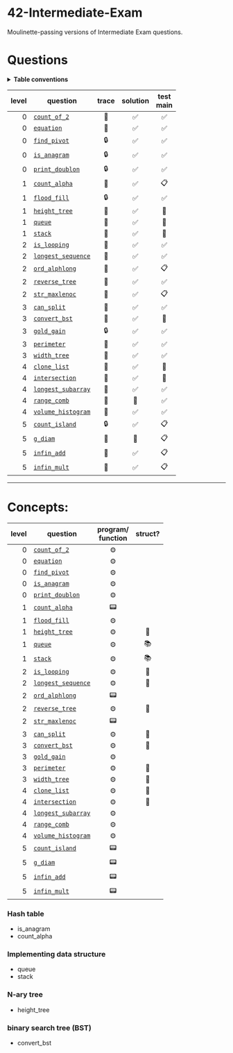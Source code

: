 # 42-Intermediate-Exam
Moulinette-passing versions of Intermediate Exam questions.

# Questions
<details><summary><b>Table conventions</b></summary>

Trace test accessibility refers to, "When I look at the trace for this question, can I tell what the tests are?"
* :open_file_folder: Yes, the tests are accessible.
* :lock: No, the tests are locked away in files. It might look something like:
```
= Test 1 ===================================================
$> ./3sdnrgu2oip0738azjrotz8n test_correct_a_00.txt test_correct_b_00.txt
$> diff -U 3 user_output_test1 test1.output | cat -e
```
* :crystal_ball: The trace show _something_, but not enough to recreate the test ourselves. This is particularly common among questions that take structs as input.
</details>

level | question | trace | solution | test<br>main
----: | -------- | :---: | :------: | :----------:
0 | [`count_of_2`](./level0/count_of_2)            | :open_file_folder: | :white_check_mark: | :white_check_mark: |
0 | [`equation`](./level0/equation)                | :open_file_folder: | :white_check_mark: | :white_check_mark: |
0 | [`find_pivot`](./level0/find_pivot)            | :lock:             | :white_check_mark: | :white_check_mark: |
0 | [`is_anagram`](./level0/is_anagram)            | :lock:             | :white_check_mark: | :white_check_mark: |
0 | [`print_doublon`](./level0/print_doublon)      | :lock:             | :white_check_mark: | :white_check_mark: |
1 | [`count_alpha`](./level1/count_alpha)          | :open_file_folder: | :white_check_mark: | :clipboard:        |
1 | [`flood_fill`](./level1/flood_fill)            | :lock:             | :white_check_mark: | :white_check_mark: |
1 | [`height_tree`](./level1/height_tree)          | :crystal_ball:     | :white_check_mark: | :no_entry_sign:    |
1 | [`queue`](./level1/queue)                      | :crystal_ball:     | :white_check_mark: | :no_entry_sign:    |
1 | [`stack`](./level1/stack)                      | :crystal_ball:     | :white_check_mark: | :no_entry_sign:    |
2 | [`is_looping`](./level2/is_looping)            | :crystal_ball:     | :white_check_mark: | :white_check_mark: |
2 | [`longest_sequence`](./level2/longest_sequence)| :crystal_ball:     | :white_check_mark: | :white_check_mark: |
2 | [`ord_alphlong`](./level2/ord_alphlong)        | :open_file_folder: | :white_check_mark: | :clipboard:        |
2 | [`reverse_tree`](./level2/reverse_tree)        | :crystal_ball:     | :white_check_mark: | :white_check_mark: |
2 | [`str_maxlenoc`](./level2/str_maxlenoc)        | :open_file_folder: | :white_check_mark: | :clipboard:        |
3 | [`can_split`](./level3/can_split)              | :crystal_ball:     | :white_check_mark: | :white_check_mark: |
3 | [`convert_bst`](./level3/convert_bst)          | :crystal_ball:     | :white_check_mark: | :no_entry_sign:    |
3 | [`gold_gain`](./level3/gold_gain)              | :lock:             | :white_check_mark: | :white_check_mark: |
3 | [`perimeter`](./level3/perimeter)              | :crystal_ball:     | :white_check_mark: | :white_check_mark: |
3 | [`width_tree`](./level3/width_tree)            | :crystal_ball:     | :white_check_mark: | :white_check_mark: |
4 | [`clone_list`](./level4/clone_list)            | :crystal_ball:     | :white_check_mark: | :no_entry_sign:    |
4 | [`intersection`](./level4/intersection)        | :crystal_ball:     | :white_check_mark: | :no_entry_sign:    |
4 | [`longest_subarray`](./level4/longest_subarray)| :open_file_folder: | :white_check_mark: | :white_check_mark: |
4 | [`range_comb`](./level4/range_comb)            | :open_file_folder: | :no_entry_sign:    | :white_check_mark: |
4 | [`volume_histogram`](./level4/volume_histogram)| :open_file_folder: | :white_check_mark: | :white_check_mark: |
5 | [`count_island`](./level5/count_island)        | :lock:             | :white_check_mark: | :clipboard:        |
5 | [`g_diam`](./level5/g_diam)                    | :open_file_folder: | :no_entry_sign:    | :clipboard:        |
5 | [`infin_add`](./level5/infin_add)              | :open_file_folder: | :white_check_mark: | :clipboard:        |
5 | [`infin_mult`](./level5/infin_mult)            | :open_file_folder: | :white_check_mark: | :clipboard:        |

***
# Concepts:

level | question | program/<br>function | struct?
----: | -------- | :-------------------:| :-----:
0 | [`count_of_2`](./level0/count_of_2)            |:gear: | 
0 | [`equation`](./level0/equation)                |:gear: | 
0 | [`find_pivot`](./level0/find_pivot)            |:gear: | 
0 | [`is_anagram`](./level0/is_anagram)            |:gear: | 
0 | [`print_doublon`](./level0/print_doublon)      |:gear: | 
1 | [`count_alpha`](./level1/count_alpha)          |:pager:| 
1 | [`flood_fill`](./level1/flood_fill)            |:gear: | 
1 | [`height_tree`](./level1/height_tree)          |:gear: | :deciduous_tree:
1 | [`queue`](./level1/queue)                      |:gear: | :books:
1 | [`stack`](./level1/stack)                      |:gear: | :books:
2 | [`is_looping`](./level2/is_looping)            |:gear: | :link:
2 | [`longest_sequence`](./level2/longest_sequence)|:gear: | :deciduous_tree:
2 | [`ord_alphlong`](./level2/ord_alphlong)        |:pager:| 
2 | [`reverse_tree`](./level2/reverse_tree)        |:gear: | :deciduous_tree:
2 | [`str_maxlenoc`](./level2/str_maxlenoc)        |:pager:| 
3 | [`can_split`](./level3/can_split)              |:gear: | :deciduous_tree:
3 | [`convert_bst`](./level3/convert_bst)          |:gear: | :deciduous_tree:
3 | [`gold_gain`](./level3/gold_gain)              |:gear: | 
3 | [`perimeter`](./level3/perimeter)              |:gear: | :deciduous_tree:
3 | [`width_tree`](./level3/width_tree)            |:gear: | :deciduous_tree:
4 | [`clone_list`](./level4/clone_list)            |:gear: | :link:
4 | [`intersection`](./level4/intersection)        |:gear: | :link:
4 | [`longest_subarray`](./level4/longest_subarray)|:gear: | 
4 | [`range_comb`](./level4/range_comb)            |:gear: | 
4 | [`volume_histogram`](./level4/volume_histogram)|:gear: | 
5 | [`count_island`](./level5/count_island)        |:pager:| 
5 | [`g_diam`](./level5/g_diam)                    |:pager:| 
5 | [`infin_add`](./level5/infin_add)              |:pager:| 
5 | [`infin_mult`](./level5/infin_mult)            |:pager:| 

### Hash table
* is_anagram
* count_alpha

### Implementing data structure
* queue
* stack

### N-ary tree
* height_tree

### binary search tree (BST)
* convert_bst
